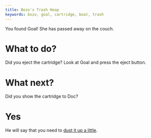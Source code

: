 ```yaml
---
title: Bozo's Trash Heap
keywords: bozo, goal, cartridge, boat, trash
---
```


You found Goal! She has passed away on the couch.

# What to do?
Did you eject the cartridge? Look at Goal and press the eject button.

# What next?
Did you show the cartridge to Doc?

# Yes
He will say that you need to [dust it up a little](010-clean-cartridge.md).